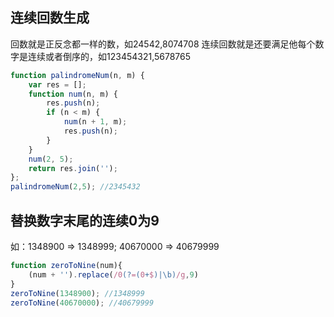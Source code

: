## 连续回数生成

回数就是正反念都一样的数，如24542,8074708
连续回数就是还要满足他每个数字是连续或者倒序的，如123454321,5678765

``` javascript
function palindromeNum(n, m) {
    var res = [];
    function num(n, m) {
        res.push(n);
        if (n < m) {
            num(n + 1, m);
            res.push(n);
        }
    }
    num(2, 5);
    return res.join('');
};
palindromeNum(2,5); //2345432
```

## 替换数字末尾的连续0为9

如：1348900 => 1348999; 40670000 => 40679999

``` javascript
function zeroToNine(num){
    (num + '').replace(/0(?=(0+$)|\b)/g,9)
}
zeroToNine(1348900); //1348999
zeroToNine(40670000); //40679999
```
